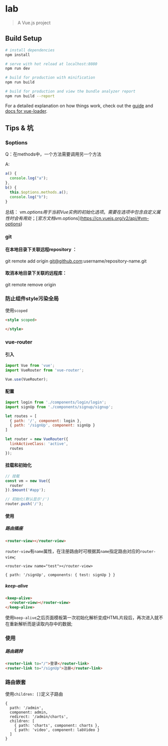 # lab

> A Vue.js project

## Build Setup

``` bash
# install dependencies
npm install

# serve with hot reload at localhost:8080
npm run dev

# build for production with minification
npm run build

# build for production and view the bundle analyzer report
npm run build --report
```

For a detailed explanation on how things work, check out the [guide](http://vuejs-templates.github.io/webpack/) and [docs for vue-loader](http://vuejs.github.io/vue-loader).

## Tips & 坑
### $options
Q：在methods中，一个方法需要调用另一个方法

A:
```javascript
a() {
  console.log("a");
},
b() {
  this.$options.methods.a();
  console.log("b");
}
```
总结：
vm.$options用于当前 Vue 实例的初始化选项。需要在选项中包含自定义属性时会有用处；
[官方文档vm.$options](https://cn.vuejs.org/v2/api/#vm-options)
### git
#### 在本地目录下关联远程repository ：
git remote add origin git@github.com:username/repository-name.git

#### 取消本地目录下关联的远程库：
git remote remove origin
### 防止组件style污染全局
使用`scoped`
```html
<style scoped>

</style>
```
### vue-router
#### 引入
```javascript
import Vue from 'vue';
import VueRouter from 'vue-router';

Vue.use(VueRouter);
```
#### 配置
```javascript
import login from './components/login/login';
import signUp from './components/signup/signup';

let routes = [
  { path: '/', component: login },
  { path: '/signUp', component: signUp }
]

let router = new VueRouter({
  linkActiveClass: 'active',
  routes
});
```
#### 挂载和初始化
```javascript
// 挂载
const vm = new Vue({
  router
}).$mount('#app');

// 初始化(默认显示'/')
router.push('/');
```
#### 使用
##### 路由插座
```html
<router-view></router-view>
```
`router-view`有`name`属性，在注册路由时可根据其`name`指定路由对应的`router-view`;
```
<router-view name="test"></router-view>

{ path: '/signUp', components: { test: signUp } }
```
##### keep-alive
```html
<keep-alive>
  <router-view></router-view>
</keep-alive>
```
使用`keep-alive`之后页面模板第一次初始化解析变成HTML片段后，再次进入就不在重新解析而是读取内存中的数据;
### 使用
##### 路由跳转
```html
<router-link to="/">登录</router-link>
<router-link to="/signUp">注册</router-link>
```
### 路由嵌套
使用`children: []`定义子路由
```
{
  path: '/admin',
  component: admin,
  redirect: '/admin/charts',
  children: [
    { path: 'charts', component: charts },
    { path: 'video', component: labVideo }
  ]
}
```

